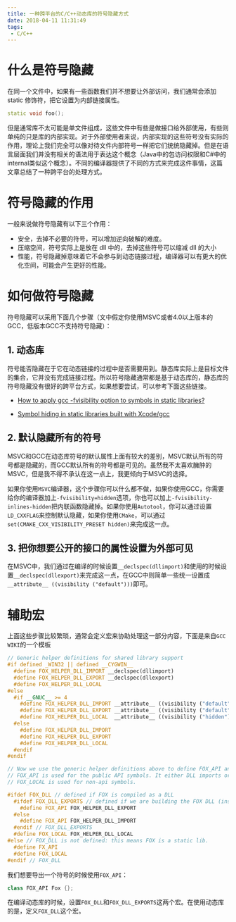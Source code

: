 ```yaml
---
title: 一种跨平台的C/C++动态库的符号隐藏方式
date: 2018-04-11 11:31:49
tags:
 - C/C++
---
```


# 什么是符号隐藏

在同一个文件中，如果有一些函数我们并不想要让外部访问，我们通常会添加 static
修饰符，把它设置为内部链接属性。

```c++
static void foo();
```

但是通常库不太可能是单文件组成，这些文件中有些是做接口给外部使用，有些则单纯的只是库的内部实现。对于外部使用者来说，内部实现的这些符号没有实际的作用，理论上我们完全可以像对待文件内部符号一样把它们统统隐藏掉。但是在语言层面我们并没有相关的语法用于表达这个概念（Java中的包访问权限和C#中的internal类似这个概念）。不同的编译器提供了不同的方式来完成这件事情，这篇文章总结了一种跨平台的处理方式。

<!--more-->

# 符号隐藏的作用

一般来说做符号隐藏有以下三个作用：

- 安全，去掉不必要的符号，可以增加逆向破解的难度。
- 压缩空间，符号实际上是放在 dll 中的，去掉这些符号可以缩减 dll 的大小
- 性能，符号隐藏掉意味着它不会参与到动态链接过程，编译器可以有更大的优化空间，可能会产生更好的性能。

# 如何做符号隐藏

符号隐藏可以采用下面几个步骤（文中假定你使用MSVC或者4.0以上版本的GCC，低版本GCC不支持符号隐藏）：

## 1. 动态库

符号能否隐藏在于它在动态链接的过程中是否需要用到。静态库实际上是目标文件的集合，它并没有完成链接过程。所以符号隐藏通常都是基于动态库的，静态库的符号隐藏没有很好的跨平台方式，如果想要尝试，可以参考下面这些链接。

- [How to apply gcc -fvisibility option to symbols in static libraries?](https://stackoverflow.com/questions/2222162/how-to-apply-gcc-fvisibility-option-to-symbols-in-static-libraries)

- [Symbol hiding in static libraries built with Xcode/gcc](https://stackoverflow.com/questions/3276474/symbol-hiding-in-static-libraries-built-with-xcode-gcc?noredirect=1&lq=1)

## 2. 默认隐藏所有的符号

MSVC和GCC在动态库符号的默认属性上面有较大的差别，MSVC默认所有的符号都是隐藏的，而GCC默认所有的符号都是可见的。虽然我不太喜欢臃肿的MSVC，但是我不得不承认在这一点上，我更倾向于MSVC的选择。

如果你使用`MSVC`编译器，这个步骤你可以什么都不做，如果你使用GCC，你需要给你的编译器加上`-fvisibility=hidden`选项，你也可以加上`-fvisibility-inlines-hidden`把内联函数隐藏掉。如果你使用`Autotool`，你可以通过设置`LD_CXXFLAG`来控制默认隐藏，如果你使用`CMake`，可以通过`set(CMAKE_CXX_VISIBILITY_PRESET hidden)`来完成这一点。

## 3. 把你想要公开的接口的属性设置为外部可见

在MSVC中，我们通过在编译的时候设置`__declspec(dllimport)`和使用的时候设置`__declspec(dllexport)`来完成这一点，在GCC中则简单一些统一设置成`__attribute__ ((visibility ("default")))`即可。

# 辅助宏

上面这些步骤比较繁琐，通常会定义宏来协助处理这一部分内容，下面是来自`GCC WIKI`的一个模板

```c++
// Generic helper definitions for shared library support
#if defined _WIN32 || defined __CYGWIN__
  #define FOX_HELPER_DLL_IMPORT __declspec(dllimport)
  #define FOX_HELPER_DLL_EXPORT __declspec(dllexport)
  #define FOX_HELPER_DLL_LOCAL
#else
  #if __GNUC__ >= 4
    #define FOX_HELPER_DLL_IMPORT __attribute__ ((visibility ("default")))
    #define FOX_HELPER_DLL_EXPORT __attribute__ ((visibility ("default")))
    #define FOX_HELPER_DLL_LOCAL  __attribute__ ((visibility ("hidden")))
  #else
    #define FOX_HELPER_DLL_IMPORT
    #define FOX_HELPER_DLL_EXPORT
    #define FOX_HELPER_DLL_LOCAL
  #endif
#endif

// Now we use the generic helper definitions above to define FOX_API and FOX_LOCAL.
// FOX_API is used for the public API symbols. It either DLL imports or DLL exports (or does nothing for static build)
// FOX_LOCAL is used for non-api symbols.

#ifdef FOX_DLL // defined if FOX is compiled as a DLL
  #ifdef FOX_DLL_EXPORTS // defined if we are building the FOX DLL (instead of using it)
    #define FOX_API FOX_HELPER_DLL_EXPORT
  #else
    #define FOX_API FOX_HELPER_DLL_IMPORT
  #endif // FOX_DLL_EXPORTS
  #define FOX_LOCAL FOX_HELPER_DLL_LOCAL
#else // FOX_DLL is not defined: this means FOX is a static lib.
  #define FX_API
  #define FOX_LOCAL
#endif // FOX_DLL
```

我们想要导出一个符号的时候使用`FOX_API`：

```c++
class FOX_API Fox {};
```

在编译动态库的时候，设置`FOX_DLL`和`FOX_DLL_EXPORTS`这两个宏。在使用动态库的是，定义`FOX_DLL`这个宏。
